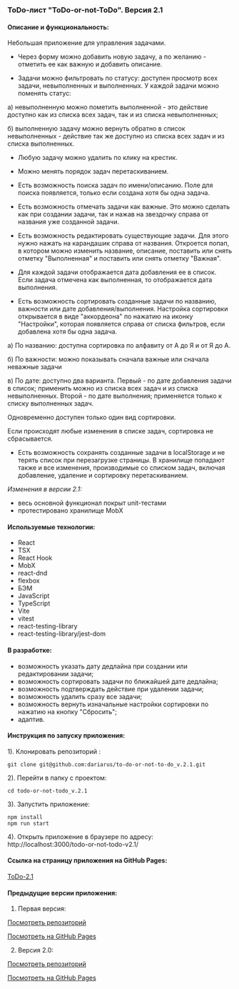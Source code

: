 ### ToDo-лист "ToDo-or-not-ToDo". Версия 2.1

#### Описание и функциональность: 
Небольшая приложение для управления задачами. 
* Через форму можно добавить новую задачу, а по желанию - отметить ее как важную и добавить описание. 

* Задачи можно фильтровать по статусу: доступен просмотр всех задачи, невыполненных и выполненных. У каждой задачи можно поменять статус: 

а) невыполненную можно пометить выполненной - это действие доступно как из списка всех задач, так и из списка невыполненных;

б) выполненную задачу можно вернуть обратно в список невыполненных - действие так же доступно из списка всех задач и из списка выполненных.

* Любую задачу можно удалить по клику на крестик. 

* Можно менять порядок задач перетаскиванием.

* Есть возможность поиска задач по имени/описанию. Поле для поиска появляется, только если создана хотя бы одна задача.

* Есть возможность отмечать задачи как важные.
Это можно сделать как при создании задачи, так и нажав на звездочку справа от названия уже созданной задачи.

* Есть возможность редактировать существующие задачи.
Для этого нужно нажать на карандашик справа от названия.
Откроется попап, в котором можно изменить название, описание, поставить или снять отметку "Выполненная" и поставить или снять отметку "Важная". 

* Для каждой задачи отображается дата добавления ее в список.
Если задача отмечена как выполненная, то отображается дата выполнения.

* Есть возможность сортировать созданные задачи по названию, важности или дате добавления/выполнения.
Настройка сортировки открывается в виде "аккордеона" по нажатию на иконку "Настройки", которая появляется справа от списка фильтров, если добавлена хотя бы одна задача.

а) По названию: доступна сортировка по алфавиту от А до Я и от Я до А.

б) По важности: можно показывать сначала важные или сначала неважные задачи

в) По дате: доступно два варианта. Первый - по дате добавления задачи в список; применить можно из списка всех задач и из списка невыполненных. Второй - по дате выполнения; применяется только к списку выполненных задач.

Одновременно доступен только один вид сортировки.

Если происходят любые изменения в списке задач, сортировка не сбрасывается.

* Есть возможность сохранять созданные задачи в localStorage и не терять список при перезагрузке страницы.
В хранилище попадают также и все изменения, производимые со списком задач, включая добавление, удаление и сортировку перетаскиванием.

*Изменения в версии 2.1:*
- весь основной функционал покрыт unit-тестами
- протестировано хранилище MobX

#### Используемые технологии: 
* React
* TSX
* React Hook
* MobX
* react-dnd
* flexbox
* БЭМ
* JavaScript
* TypeScript
* Vite
* vitest
* react-testing-library
* react-testing-library/jest-dom

#### В разработке: 
* возможность указать дату дедлайна при создании или редактировании задачи;
* возможность сортировать задачи по ближайшей дате дедлайна;
* возможность подтверждать действие при удалении задачи;
* возможность удалить сразу все задачи;
* возможность вернуть изначальные настройки сортировки по нажатию на кнопку "Сбросить";
* адаптив.

#### Инструкция по запуску приложения:

1). Клонировать репозиторий :
```
git clone git@github.com:dariarus/to-do-or-not-to-do_v.2.1.git
```

2). Перейти в папку с проектом:
```shell
cd todo-or-not-todo_v.2.1
```

3). Запустить приложение:
```shell
npm install
npm run start
```

4). Открыть приложение в браузере по адресу:
http://localhost:3000/todo-or-not-todo-v2.1/

#### Ссылка на страницу приложения на GitHub Pages:
[ToDo-2.1](https://dariarus.github.io/todo-or-not-todo-v2.1/)

#### Предыдущие версии приложения:
1. Первая версия:

[Посмотреть репозиторий](https://github.com/dariarus/todo-or-not-todo)

[Посмотреть на GitHub Pages](https://dariarus.github.io/todo-or-not-todo/)

2. Версия 2.0:

[Посмотреть репозиторий](https://github.com/dariarus/todo-or-not-todo-v2)

[Посмотреть на GitHub Pages](https://dariarus.github.io/todo-or-not-todo-v2/)
